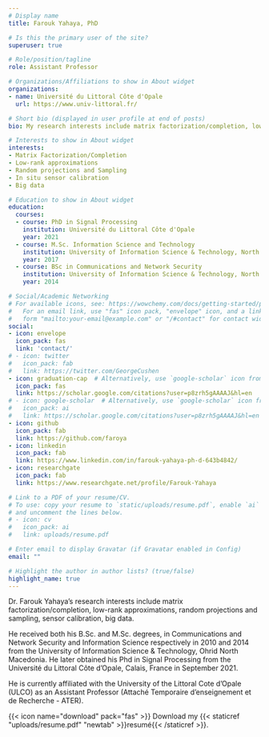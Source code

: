 ```yaml
---
# Display name
title: Farouk Yahaya, PhD

# Is this the primary user of the site?
superuser: true

# Role/position/tagline
role: Assistant Professor

# Organizations/Affiliations to show in About widget
organizations:
- name: Université du Littoral Côte d'Opale
  url: https://www.univ-littoral.fr/

# Short bio (displayed in user profile at end of posts)
bio: My research interests include matrix factorization/completion, low-rank approximations, random projections and sampling, sensor calibration, big data.

# Interests to show in About widget
interests:
- Matrix Factorization/Completion
- Low-rank approximations
- Random projections and Sampling
- In situ sensor calibration
- Big data

# Education to show in About widget
education:
  courses:
  - course: PhD in Signal Processing
    institution: Université du Littoral Côte d'Opale
    year: 2021
  - course: M.Sc. Information Science and Technology
    institution: University of Information Science & Technology, North Macedonia
    year: 2017
  - course: BSc in Communications and Network Security
    institution: University of Information Science & Technology, North Macedonia
    year: 2014

# Social/Academic Networking
# For available icons, see: https://wowchemy.com/docs/getting-started/page-builder/#icons
#   For an email link, use "fas" icon pack, "envelope" icon, and a link in the
#   form "mailto:your-email@example.com" or "/#contact" for contact widget.
social:
- icon: envelope
  icon_pack: fas
  link: 'contact/'
# - icon: twitter
#   icon_pack: fab
#   link: https://twitter.com/GeorgeCushen
- icon: graduation-cap  # Alternatively, use `google-scholar` icon from `ai` icon pack
  icon_pack: fas
  link: https://scholar.google.com/citations?user=p8zrh5gAAAAJ&hl=en
# - icon: google-scholar  # Alternatively, use `google-scholar` icon from `ai` icon pack
#   icon_pack: ai
#   link: https://scholar.google.com/citations?user=p8zrh5gAAAAJ&hl=en
- icon: github
  icon_pack: fab
  link: https://github.com/faroya
- icon: linkedin
  icon_pack: fab
  link: https://www.linkedin.com/in/farouk-yahaya-ph-d-643b4842/
- icon: researchgate
  icon_pack: fab
  link: https://www.researchgate.net/profile/Farouk-Yahaya

# Link to a PDF of your resume/CV.
# To use: copy your resume to `static/uploads/resume.pdf`, enable `ai` icons in `params.toml`, 
# and uncomment the lines below.
# - icon: cv
#   icon_pack: ai
#   link: uploads/resume.pdf

# Enter email to display Gravatar (if Gravatar enabled in Config)
email: ""

# Highlight the author in author lists? (true/false)
highlight_name: true
---
```


Dr. Farouk Yahaya’s research interests include matrix factorization/completion, low-rank approximations, random projections and sampling, sensor calibration, big data.

He received both his B.Sc. and M.Sc. degrees, in Communications and Network Security and Information Science respectively in 2010 and 2014 from the University of Information Science & Technology, Ohrid North Macedonia. He later obtained his Phd in Signal Processing from the Université du Littoral Côte d’Opale, Calais, France in September 2021.

He is currently affiliated with the University of the Littoral Cote d’Opale (ULCO) as an Assistant Professor (Attaché Temporaire d’enseignement et de Recherche - ATER).

{{< icon name="download" pack="fas" >}} Download my {{< staticref "uploads/resume.pdf" "newtab" >}}resumé{{< /staticref >}}.
